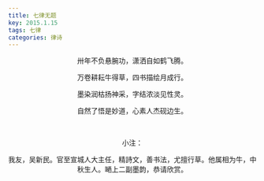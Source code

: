 ```yaml
---
title: 七律无题
key: 2015.1.15
tags: 七律
categories: 律诗
---
```


<p align="center">卅年不负悬腕功，潇洒自如鹤飞腾。
</p>
<p align="center">万卷耕耘牛得草，四书描绘月成行。
</p>
<p align="center">墨染润枯扬神采，字结浓淡见性灵。
</p>
<p align="center">自然了悟是妙道，心素人杰砚边生。
</p>
<p align="center"></br>
</p>
<p align="center">小注：
</p>
<p align="center">我友，吴新民。官至宣城人大主任，精詩文，善书法，尤擅行草。他属相为牛，中秋生人。嗮上二副墨韵，恭请欣赏。
</p>
<p align="center"></br>
</p>
